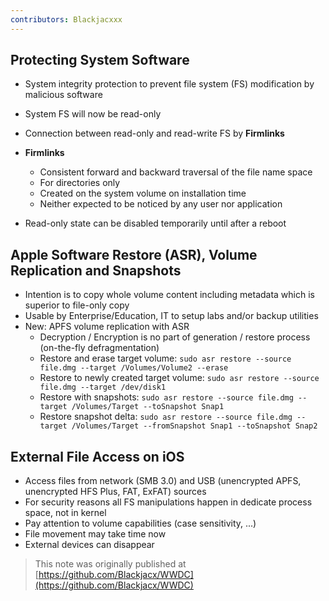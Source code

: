 ```yaml
---
contributors: Blackjacxxx
---
```



## Protecting System Software

- System integrity protection to prevent file system (FS) modification by malicious software
- System FS will now be read-only
- Connection between read-only and read-write FS by **Firmlinks**
- **Firmlinks**
  - Consistent forward and backward traversal of the file name space
  - For directories only
  - Created on the system volume on installation time
  - Neither expected to be noticed by any user nor application

- Read-only state can be disabled temporarily until after a reboot

## Apple Software Restore (ASR), Volume Replication and Snapshots

- Intention is to copy whole volume content including metadata which is superior to file-only copy
- Usable by Enterprise/Education, IT to setup labs and/or backup utilities
- New: APFS volume replication with ASR
  - Decryption / Encryption is no part of generation / restore process (on-the-fly defragmentation)
  - Restore and erase target volume: `sudo asr restore --source file.dmg --target /Volumes/Volume2 --erase`
  - Restore to newly created target volume: `sudo asr restore --source file.dmg --target /dev/disk1`
  - Restore with snapshots: `sudo asr restore --source file.dmg --target /Volumes/Target --toSnapshot Snap1`
  - Restore snapshot delta: `sudo asr restore --source file.dmg --target /Volumes/Target --fromSnapshot Snap1 --toSnapshot Snap2`

## External File Access on iOS

- Access files from network (SMB 3.0) and USB (unencrypted APFS, unencrypted HFS Plus, FAT, ExFAT) sources
- For security reasons all FS manipulations happen in dedicate process space, not in kernel
- Pay attention to volume capabilities (case sensitivity, ...)
- File movement may take time now
- External devices can disappear

> This note was originally published at [https://github.com/Blackjacx/WWDC](https://github.com/Blackjacx/WWDC)